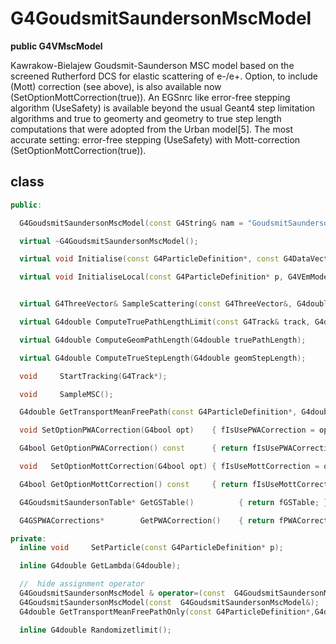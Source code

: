 <!-- G4GoudsmitSaundersonMscModel.md --- 
;; 
;; Description: 
;; Author: Hongyi Wu(吴鸿毅)
;; Email: wuhongyi@qq.com 
;; Created: 日 7月 15 06:59:07 2018 (+0800)
;; Last-Updated: 日 7月 15 07:02:38 2018 (+0800)
;;           By: Hongyi Wu(吴鸿毅)
;;     Update #: 1
;; URL: http://wuhongyi.cn -->

# G4GoudsmitSaundersonMscModel

**public G4VMscModel**

Kawrakow-Bielajew Goudsmit-Saunderson MSC model based on the screened Rutherford DCS for elastic scattering of e-/e+. Option, to include (Mott) correction (see above), is also available now (SetOptionMottCorrection(true)). An EGSnrc like error-free stepping algorithm (UseSafety) is available beyond the usual Geant4 step limitation algorithms and true to geomerty and geometry to true step length computations that were adopted from the Urban model[5]. The most accurate setting: error-free stepping (UseSafety) with Mott-correction (SetOptionMottCorrection(true)).


## class

```cpp
public:

  G4GoudsmitSaundersonMscModel(const G4String& nam = "GoudsmitSaunderson");

  virtual ~G4GoudsmitSaundersonMscModel();

  virtual void Initialise(const G4ParticleDefinition*, const G4DataVector&);

  virtual void InitialiseLocal(const G4ParticleDefinition* p, G4VEmModel* masterModel);


  virtual G4ThreeVector& SampleScattering(const G4ThreeVector&, G4double safety);

  virtual G4double ComputeTruePathLengthLimit(const G4Track& track, G4double& currentMinimalStep);

  virtual G4double ComputeGeomPathLength(G4double truePathLength);

  virtual G4double ComputeTrueStepLength(G4double geomStepLength);

  void     StartTracking(G4Track*);

  void     SampleMSC();

  G4double GetTransportMeanFreePath(const G4ParticleDefinition*, G4double);

  void SetOptionPWACorrection(G4bool opt)    { fIsUsePWACorrection = opt; }

  G4bool GetOptionPWACorrection() const      { return fIsUsePWACorrection; }

  void   SetOptionMottCorrection(G4bool opt) { fIsUseMottCorrection = opt; }

  G4bool GetOptionMottCorrection() const     { return fIsUseMottCorrection; }

  G4GoudsmitSaundersonTable* GetGSTable()          { return fGSTable; }

  G4GSPWACorrections*        GetPWACorrection()    { return fPWACorrection; }

private:
  inline void     SetParticle(const G4ParticleDefinition* p);

  inline G4double GetLambda(G4double);

  //  hide assignment operator
  G4GoudsmitSaundersonMscModel & operator=(const  G4GoudsmitSaundersonMscModel &right);
  G4GoudsmitSaundersonMscModel(const  G4GoudsmitSaundersonMscModel&);
  G4double GetTransportMeanFreePathOnly(const G4ParticleDefinition*,G4double);

  inline G4double Randomizetlimit();
```

<!-- G4GoudsmitSaundersonMscModel.md ends here -->
